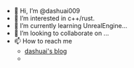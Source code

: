 - 👋 Hi, I’m @dashuai009
- 👀 I’m interested in c++/rust.
- 🌱 I’m currently learning UnrealEngine...
- 💞️ I’m looking to collaborate on ...
- 📫 How to reach me
  - [dashuai's blog](https://dashuai009.github.io/)
  - 

<!---
dashuai009/dashuai009 is a ✨ special ✨ repository because its `README.md` (this file) appears on your GitHub profile.
You can click the Preview link to take a look at your changes.
--->
